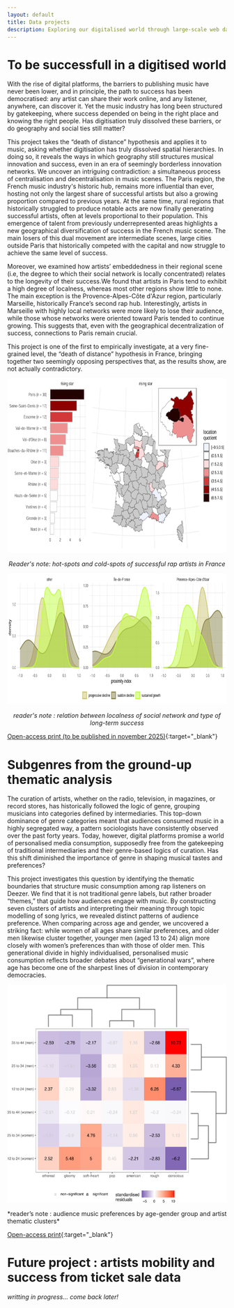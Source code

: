 ```yaml
---
layout: default
title: Data projects
description: Exploring our digitalised world through large-scale web data
---
```


# To be successfull in a digitised world

With the rise of digital platforms, the barriers to publishing music have never been lower, and in principle, the path to success has been democratised: any artist can share their work online, and any listener, anywhere, can discover it. Yet the music industry has long been structured by gatekeeping, where success depended on being in the right place and knowing the right people. Has digitisation truly dissolved these barriers, or do geography and social ties still matter? 

This project takes the “death of distance” hypothesis and applies it to music, asking whether digitisation has truly dissolved spatial hierarchies. In doing so, it reveals the ways in which geography still structures musical innovation and success, even in an era of seemingly borderless innovation networks. We uncover an intriguing contradiction: a simultaneous process of centralisation and decentralisation in music scenes. The Paris region, the French music industry's historic hub, remains more influential than ever, hosting not only the largest share of successful artists but also a growing proportion compared to previous years. At the same time, rural regions that historically struggled to produce notable acts are now finally generating successful artists, often at levels proportional to their population. This emergence of talent from previously underrepresented areas highlights a new geographical diversification of success in the French music scene. The main losers of this dual movement are intermediate scenes, large cities outside Paris that historically competed with the capital and now struggle to achieve the same level of success. 

Moreover, we examined how artists’ embeddedness in their regional scene (i.e, the degree to which their social network is locally concentrated) relates to the longevity of their success.We found that artists in Paris tend to exhibit a high degree of localness, whereas most other regions show little to none. The main exception is the Provence-Alpes-Côte d'Azur region, particularly Marseille, historically France’s second rap hub. Interestingly, artists in Marseille with highly local networks were more likely to lose their audience, while those whose networks were oriented toward Paris tended to continue growing. This suggests that, even with the geographical decentralization of success, connections to Paris remain crucial.

This project is one of the first to empirically investigate, at a very fine-grained level, the “death of distance” hypothesis in France, bringing together two seemingly opposing perspectives that, as the results show, are not actually contradictory.

<p align="center">
  <img src="https://raw.githubusercontent.com/m-boualami/m-boualami.github.io/refs/heads/master/assets/images/carto.png" 
    alt="Map of the concentration of successful artists in France"
    height="400"/>
</p>
<p align="center">
  <em>Reader's note: hot-spots and cold-spots of successful rap artists in France</em>
</p>

<p align="center">
  <img src="https://raw.githubusercontent.com/m-boualami/m-boualami.github.io/refs/heads/master/assets/images/collab_prox.png" 
    alt="Map of the concentration of successful artists in France"
    height="300"/>
</p>
<p align="center">
  <em>reader's note : relation between localness of social network and type of long-term success</em>
</p>

[Open-access print (to be published in november 2025)](https://cnmlab.fr/publications/){:target="_blank"}

# Subgenres from the ground-up thematic analysis

The curation of artists, whether on the radio, television, in magazines, or record stores, has historically followed the logic of genre, grouping musicians into categories defined by intermediaries. This top-down dominance of genre categories meant that audiences consumed music in a highly segregated way, a pattern sociologists have consistently observed over the past forty years. Today, however, digital platforms promise a world of personalised media consumption, supposedly free from the gatekeeping of traditional intermediaries and their genre-based logics of curation. Has this shift diminished the importance of genre in shaping musical tastes and preferences?

This project investigates this question by identifying the thematic boundaries that structure music consumption among rap listeners on Deezer. We find that it is not traditional genre labels, but rather broader “themes,” that guide how audiences engage with music. By constructing seven clusters of artists and interpreting their meaning through topic modelling of song lyrics, we revealed distinct patterns of audience preference. When comparing across age and gender, we uncovered a striking fact: while women of all ages share similar preferences, and older men likewise cluster together, younger men (aged 13 to 24) align more closely with women’s preferences than with those of older men. This generational divide in highly individualised, personalised music consumption reflects broader debates about “generational wars”, where age has become one of the sharpest lines of division in contemporary democracies.

<p align="center">
  <img src="https://raw.githubusercontent.com/m-boualami/m-boualami.github.io/refs/heads/master/assets/images/heatmap.jpg" 
    alt="Heatmap showcasing different subgenre preferences based on age and gender"
    height="500"/>
</p>
*reader’s note : audience music preferences by age-gender group and artist thematic clusters*

[Open-access print](https://www.sciencedirect.com/science/article/pii/S0304422X25000361){:target="_blank"}

# Future project : artists mobility and success from ticket sale data

*writting in progress... come back later!*


